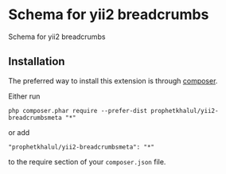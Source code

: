Schema for yii2 breadcrumbs
===========================
Schema for yii2 breadcrumbs

Installation
------------

The preferred way to install this extension is through [composer](http://getcomposer.org/download/).

Either run

```
php composer.phar require --prefer-dist prophetkhalul/yii2-breadcrumbsmeta "*"
```

or add

```
"prophetkhalul/yii2-breadcrumbsmeta": "*"
```

to the require section of your `composer.json` file.